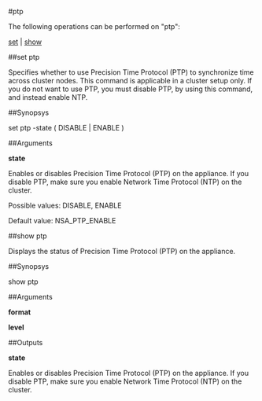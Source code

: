 #ptp

The following operations can be performed on "ptp":


[set](#set-ptp) | [show](#show-ptp)

##set ptp

Specifies whether to use Precision Time Protocol (PTP) to synchronize time across cluster nodes. This command is applicable in a cluster setup only. If you do not want to use PTP, you must disable PTP, by using this command, and instead enable NTP.


##Synopsys

set ptp -state ( DISABLE | ENABLE )


##Arguments

<b>state</b>
Enables or disables Precision Time Protocol (PTP) on the appliance. If you disable PTP, make sure you enable Network Time Protocol (NTP) on the cluster.
Possible values: DISABLE, ENABLE
Default value: NSA_PTP_ENABLE



##show ptp

Displays the status of Precision Time Protocol (PTP) on the appliance.


##Synopsys

show ptp


##Arguments

<b>format</b>

<b>level</b>



##Outputs

<b>state</b>
Enables or disables Precision Time Protocol (PTP) on the appliance. If you disable PTP, make sure you enable Network Time Protocol (NTP) on the cluster.



